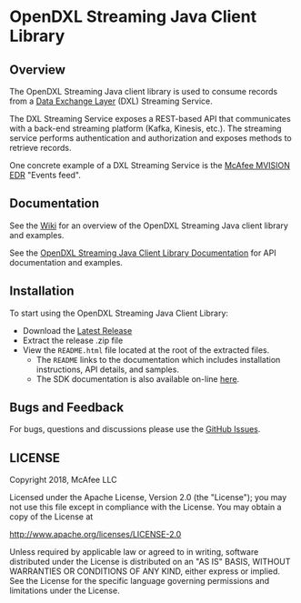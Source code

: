 # OpenDXL Streaming Java Client Library

## Overview

The OpenDXL Streaming Java client library is used to consume records
from a
[Data Exchange Layer](http://www.mcafee.com/us/solutions/data-exchange-layer.aspx)
(DXL) Streaming Service.

The DXL Streaming Service exposes a REST-based API that communicates with a
back-end streaming platform (Kafka, Kinesis, etc.). The streaming service
performs authentication and authorization and exposes methods to retrieve records.

One concrete example of a DXL Streaming Service is the
[McAfee MVISION EDR](https://www.mcafee.com/enterprise/en-us/products/investigator.html)
"Events feed".

## Documentation

See the
[Wiki](https://github.com/opendxl/opendxl-streaming-client-java/wiki)
for an overview of the OpenDXL Streaming Java client library and
examples.

See the
[OpenDXL Streaming Java Client Library Documentation](https://opendxl.github.io/opendxl-streaming-client-java/docs/index.html)
for API documentation and examples.

## Installation

To start using the OpenDXL Streaming Java Client Library:

* Download the [Latest Release](https://github.com/opendxl/opendxl-streaming-client-java/releases/latest)
* Extract the release .zip file
* View the `README.html` file located at the root of the extracted files.
  * The `README` links to the documentation which includes installation instructions, API details, and samples.
  * The SDK documentation is also available on-line [here](https://opendxl.github.io/opendxl-streaming-client-java/docs/javadoc/index.html).

## Bugs and Feedback

For bugs, questions and discussions please use the
[GitHub Issues](https://github.com/opendxl/opendxl-streaming-client-java/issues).

## LICENSE

Copyright 2018, McAfee LLC

Licensed under the Apache License, Version 2.0 (the "License"); you may not use
this file except in compliance with the License. You may obtain a copy of the
License at

http://www.apache.org/licenses/LICENSE-2.0

Unless required by applicable law or agreed to in writing, software distributed
under the License is distributed on an "AS IS" BASIS, WITHOUT WARRANTIES OR
CONDITIONS OF ANY KIND, either express or implied. See the License for the
specific language governing permissions and limitations under the License.
